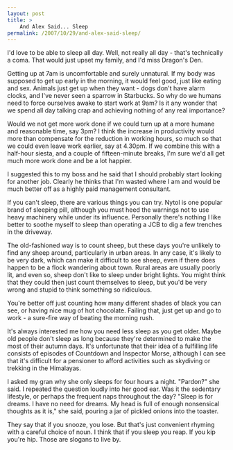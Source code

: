 ```yaml
---
layout: post
title: >
    And Alex Said... Sleep
permalink: /2007/10/29/and-alex-said-sleep/
---
```

I'd love to be able to sleep all day. Well, not really all day - that's technically a coma. That would just upset my family, and I'd miss Dragon's Den.

Getting up at 7am is uncomfortable and surely unnatural. If my body was supposed to get up early in the morning, it would feel good, just like eating and sex. Animals just get up when they want - dogs don't have alarm clocks, and I've never seen a sparrow in Starbucks. So why do we humans need to force ourselves awake to start work at 9am? Is it any wonder that we spend all day talking crap and achieving nothing of any real importance?

Would we not get more work done if we could turn up at a more humane and reasonable time, say 3pm? I think the increase in productivity would more than compensate for the reduction in working hours, so much so that we could even leave work earlier, say at 4.30pm. If we combine this with a half-hour siesta, and a couple of fifteen-minute breaks, I'm sure we'd all get much more work done and be a lot happier.

I suggested this to my boss and he said that I should probably start looking for another job. Clearly he thinks that I'm wasted where I am and would be much better off as a highly paid management consultant.

If you can't sleep, there are various things you can try. Nytol is one popular brand of sleeping pill, although you must heed the warnings not to use heavy machinery while under its influence. Personally there's nothing I like better to soothe myself to sleep than operating a JCB to dig a few trenches in the driveway.

The old-fashioned way is to count sheep, but these days you're unlikely to find any sheep around, particularly in urban areas. In any case, it's likely to be very dark, which can make it difficult to see sheep, even if there does happen to be a flock wandering about town. Rural areas are usually poorly lit, and even so, sheep don't like to sleep under bright lights. You might think that they could then just count themselves to sleep, but you'd be very wrong and stupid to think something so ridiculous.

You're better off just counting how many different shades of black you can see, or having nice mug of hot chocolate. Failing that, just get up and go to work - a sure-fire way of beating the morning rush.

It's always interested me how you need less sleep as you get older. Maybe old people don't sleep as long because they're determined to make the most of their autumn days. It's unfortunate that their idea of a fulfilling life consists of episodes of Countdown and Inspector Morse, although I can see that it's difficult for a pensioner to afford activities such as skydiving or trekking in the Himalayas.

I asked my gran why she only sleeps for four hours a night. "Pardon?" she said. I repeated the question loudly into her good ear. Was it the sedentary lifestyle, or perhaps the frequent naps throughout the day? "Sleep is for dreams. I have no need for dreams. My head is full of enough nonsensical thoughts as it is," she said, pouring a jar of pickled onions into the toaster.

They say that if you snooze, you lose. But that's just convenient rhyming with a careful choice of noun. I think that if you sleep you reap. If you kip you're hip. Those are slogans to live by.